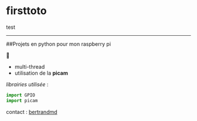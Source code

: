 # firsttoto
test

---

##Projets en python pour mon raspberry pi

:boar:

* multi-thread
* utilisation de la **picam**

_librairies utilisée_ :

```python
import GPIO
import picam
```

contact : [bertrandmd](bertrand.md@gmail.com)
